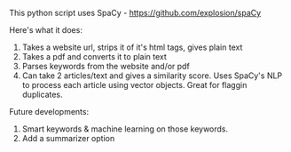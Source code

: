 This python script uses SpaCy - https://github.com/explosion/spaCy

Here's what it does:

1. Takes a website url, strips it of it's html tags, gives plain text
2. Takes a pdf and converts it to plain text
3. Parses keywords from the website and/or pdf
4. Can take 2 articles/text and gives a similarity score. Uses SpaCy's NLP to process each article using vector objects. 
   Great for flaggin duplicates.
   
Future developments:

1. Smart keywords & machine learning on those keywords.
2. Add a summarizer option


